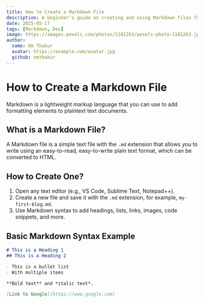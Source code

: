 ```yaml
---
title: How to Create a Markdown File
description: A beginner's guide on creating and using Markdown files for documentation and blogging.
date: 2025-05-17
tags: [Markdown, Doc]
image: https://images.pexels.com/photos/1181263/pexels-photo-1181263.jpeg
author:
  name: Om Thakur
  avatar: https://example.com/avatar.jpg
  github: omthakur
---
```


# How to Create a Markdown File

Markdown is a lightweight markup language that you can use to add formatting elements to plaintext text documents.

## What is a Markdown File?

A Markdown file is a simple text file with the `.md` extension that allows you to write using an easy-to-read, easy-to-write plain text format, which can be converted to HTML.

## How to Create One?

1. Open any text editor (e.g., VS Code, Sublime Text, Notepad++).
2. Create a new file and save it with the `.md` extension, for example, `my-first-blog.md`.
3. Use Markdown syntax to add headings, lists, links, images, code snippets, and more.

## Basic Markdown Syntax Example

```markdown
# This is a Heading 1
## This is a Heading 2

- This is a bullet list
- With multiple items

**Bold text** and *italic text*.

[Link to Google](https://www.google.com)
